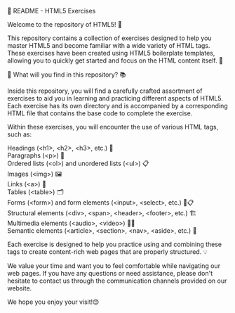 📂 README - HTML5 Exercises

Welcome to the repository of HTML5! 🎉

This repository contains a collection of exercises designed to help you master HTML5 and become familiar with a wide variety of HTML tags. These exercises have been created using HTML5 boilerplate templates, allowing you to quickly get started and focus on the HTML content itself. 💪

🔎 What will you find in this repository? 📚

Inside this repository, you will find a carefully crafted assortment of exercises to aid you in learning and practicing different aspects of HTML5. Each exercise has its own directory and is accompanied by a corresponding HTML file that contains the base code to complete the exercise.

Within these exercises, you will encounter the use of various HTML tags, such as:

Headings (&lt;h1&gt;, &lt;h2&gt;, &lt;h3&gt;, etc.) 📝<br>
Paragraphs (&lt;p&gt;) 📄<br>
Ordered lists (&lt;ol&gt;) and unordered lists (&lt;ul&gt;) 📋<br>
Images (&lt;img&gt;) 🖼️<br>
Links (&lt;a&gt;) 🔗<br>
Tables (&lt;table&gt;) 🗂️<br>
Forms (&lt;form&gt;) and form elements (&lt;input&gt;, &lt;select&gt;, etc.) 📝📋<br>
Structural elements (&lt;div&gt;, &lt;span&gt;, &lt;header&gt;, &lt;footer&gt;, etc.) 🏗️<br>
Multimedia elements (&lt;audio&gt;, &lt;video&gt;) 🎵🎥<br>
Semantic elements (&lt;article&gt;, &lt;section&gt;, &lt;nav&gt;, &lt;aside&gt;, etc.) 📖<br>

Each exercise is designed to help you practice using and combining these tags to create content-rich web pages that are properly structured. 💡

We value your time and want you to feel comfortable while navigating our web pages. If you have any questions or need assistance, please don't hesitate to contact us through the communication channels provided on our website.

We hope you enjoy your visit!😊
